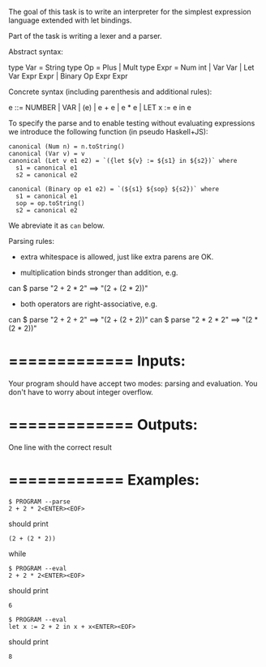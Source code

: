The goal of this task is to write an interpreter for the simplest expression language extended with let bindings.

Part of the task is writing a lexer and a parser. 

Abstract syntax:

type Var = String
type Op = Plus | Mult
type Expr = Num int | Var Var | Let Var Expr Expr | Binary Op Expr Expr

Concrete syntax (including parenthesis and additional rules):

e ::= NUMBER | VAR | (e) | e + e | e * e | LET x := e in e

To specify the parse and to enable testing without evaluating expressions 
we introduce the following function (in pseudo Haskell+JS):

```
canonical (Num n) = n.toString()
canonical (Var v) = v
canonical (Let v e1 e2) = `({let ${v} := ${s1} in ${s2})` where
  s1 = canonical e1
  s2 = canonical e2

canonical (Binary op e1 e2) = `(${s1} ${sop} ${s2})` where
  s1 = canonical e1
  sop = op.toString()
  s2 = canonical e2
```

We abreviate it as `can` below.

Parsing rules: 

- extra whitespace is allowed, just like extra parens are OK.

- multiplication binds stronger than addition, e.g.

can $ parse "2 + 2 * 2" ==> "(2 + (2 * 2))"

- both operators are right-associative, e.g.

can $ parse "2 + 2 + 2" ==> "(2 + (2 + 2))"
can $ parse "2 * 2 * 2" ==> "(2 * (2 * 2))"

=============
Inputs:
=============

Your program should have accept two modes: parsing and evaluation. 
You don't have to worry about integer overflow.

=============
Outputs:
=============

One line with the correct result

============
Examples:
============

```
$ PROGRAM --parse
2 + 2 * 2<ENTER><EOF>
```
should print 
```
(2 + (2 * 2))
```

while

```
$ PROGRAM --eval
2 + 2 * 2<ENTER><EOF>
```
should print 
```
6
```

```
$ PROGRAM --eval
let x := 2 + 2 in x + x<ENTER><EOF>
```
should print 
```
8
```

